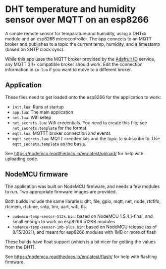 # DHT temperature and humidity sensor over MQTT on an esp8266

A simple remote sensor for temparature and humidity, using a DHTxx module and an esp8266 microcontroller. The app connects to an MQTT broker and publishes to a topic the current temp, humidity, and a timestamp (based on SNTP clock sync).

While this app uses the MQTT broker provided by the [Adafruit IO](https://io.adafruit.com) service, any MQTT 3.1+ compatible broker should work. Edit the connection information in `io.lua` if you want to move to a different broker.

## Application

These files need to get loaded onto the esp8266 for the application to work:

- `init.lua`: Runs at startup
- `app.lua`: The main application
- `net.lua`: Wifi setep
- `net_secrets.lua`: Wifi credentials. You need to create this file; see `net_secrets.template` for the format
- `mqtt.lua`: MQTTT broker connection and events
- `mqtt_secrets.lua`: MQTT crendentials and the topic to subscribe to. Use `mqtt_secrets.template` as the basis.

See https://nodemcu.readthedocs.io/en/latest/upload/ for help with uploading code.

## NodeMCU firmware

The application was built on NodeMCU firmware, and needs a few modules to run. Two appropriate firmware images are provided.

Both builds include the same libraries: dht, file, gpio, mqtt, net, node, rtcfifo, rtcmem, rtctime, sntp, tmr, uart, wifi, tls.

- `nodemcu-temp-sensor-512k.bin`: based on NodeMCU 1.5.4.1-final, and small enough to work on esp8266 512KB modules 
- `nodemcu-temp-sensor-1mb-plus.bin`: based on NodeMCU release (as of 8/15/2021), and meant for esp8266 modules with 1MB or more of flash

These builds have float support (which is a bit nicer for getting the values from the DHT).

See https://nodemcu.readthedocs.io/en/latest/flash/ for help with flashing firmware.



